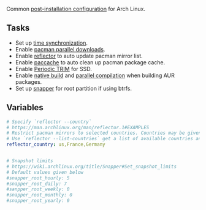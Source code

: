 Common [post-installation configuration](https://wiki.archlinux.org/title/User:Bai-Chiang/Installation_guide_(full_disk_encryption,secure_boot,unified_kernel_image,btrfs)#Post-installation) for Arch Linux.

## Tasks
- Set up [time synchronization](https://wiki.archlinux.org/title/Systemd-timesyncd).
- Enable [pacman parallel downloads](https://wiki.archlinux.org/title/Pacman#Enabling_parallel_downloads).
- Enable [reflector](https://wiki.archlinux.org/title/Reflector) to auto update pacman mirror list.
- Enable [paccache](https://wiki.archlinux.org/title/Pacman#Cleaning_the_package_cache) to auto clean up pacman package cache.
- Enable [Periodic TRIM](https://wiki.archlinux.org/title/Solid_state_drive#Periodic_TRIM) for SSD.
- Enable [native build](https://wiki.archlinux.org/title/Makepkg#Building_optimized_binaries) and [parallel compilation](https://wiki.archlinux.org/title/Makepkg#Parallel_compilation) when building AUR packages.
- Set up [snapper](https://wiki.archlinux.org/title/Snapper) for root partition if using btrfs.


## Variables
```yaml
# Specify `reflector --country`
# https://man.archlinux.org/man/reflector.1#EXAMPLES
# Restrict pacman mirrors to selected countries. Countries may be given by name or country code, or a mix of both.
# Use `reflector --list-countries` get a list of available countries and country codes.
reflector_country: us,France,Germany


# Snapshot limits
# https://wiki.archlinux.org/title/Snapper#Set_snapshot_limits
# Default values given below
#snapper_root_hourly: 5
#snapper_root_daily: 7
#sanpper_root_weekly: 0
#snapper_root_monthly: 0
#snapper_root_yearly: 0
```

